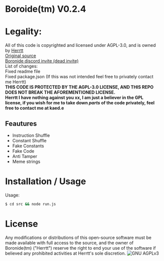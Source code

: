 # Boroide(tm) V0.2.4

# Legality:
All of this code is copyrighted and licensed under AGPL-3.0, and is owned by [Herrtt](https://github.com/Herrtt)<br>
[Original source](https://web.archive.org/web/20220226003911/https://github.com/Herrtt/Boronide-Obfuscator)<br>
[Boronide discord invite (dead invite)](https://www.discord.gg/boronide)<br>
List of changes:<br>
Fixed readme file<br>
Fixed package.json (If this was not intended feel free to privately contact me Herrtt)<br>
**THIS CODE IS PROTECTED BY THE AGPL-3.0 LICENSE, AND THIS REPO DOES NOT BREAK THE AFOREMENTIONED LICENSE.**<br>
**Herrtt I have nothing against you xx, I am just a believer in the GPL license, if you wish for me to take down *parts* of the code privately, feel free to contact me at kaed.e**


## Feautures
* Instruction Shuffle
* Constant Shuffle
* Fake Constants
* Fake Code
* Anti Tamper
* Meme strings

# Installation / Usage

Usage:
```bash
$ cd src && node run.js
```

# License

Any modifications or distributions of this open-source software must be made available with full access to the source, and the owner of Boronide(tm) ("Herrtt") reserve the right to end your use of the software if believed any prohibited activities at Herrtt's sole discretion.
![GNU AGPLv3](/LICENSE)
